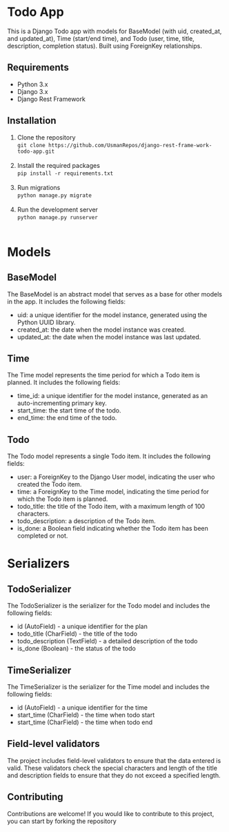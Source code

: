 # Todo App
This is a Django Todo app with models for BaseModel (with uid, created_at, and updated_at), Time (start/end time), and Todo (user, time, title, description, completion status). Built using ForeignKey relationships.

## Requirements
* Python 3.x
* Django 3.x
* Django Rest Framework

## Installation
1. Clone the repository <br>
``` git clone https://github.com/UsmanRepos/django-rest-frame-work-todo-app.git ``` <br><br>
2. Install the required packages <br>
``` pip install -r requirements.txt ``` <br><br>
3. Run migrations <br>
``` python manage.py migrate ``` <br><br>
4. Run the development server  
``` python manage.py runserver ``` <br><br>

# Models
## BaseModel
The BaseModel is an abstract model that serves as a base for other models in the app. It includes the following fields:
* uid: a unique identifier for the model instance, generated using the Python UUID library.
* created_at: the date when the model instance was created.
* updated_at: the date when the model instance was last updated.

## Time
The Time model represents the time period for which a Todo item is planned. It includes the following fields:
* time_id: a unique identifier for the model instance, generated as an auto-incrementing primary key.
* start_time: the start time of the todo.
* end_time: the end time of the todo.

## Todo
The Todo model represents a single Todo item. It includes the following fields:
* user: a ForeignKey to the Django User model, indicating the user who created the Todo item.
* time: a ForeignKey to the Time model, indicating the time period for which the Todo item is planned.
* todo_title: the title of the Todo item, with a maximum length of 100 characters.
* todo_description: a description of the Todo item.
* is_done: a Boolean field indicating whether the Todo item has been completed or not. 

# Serializers
## TodoSerializer
The TodoSerializer is the serializer for the Todo model and includes the following fields:
* id (AutoField) - a unique identifier for the plan
* todo_title (CharField) - the title of the todo
* todo_description (TextField) - a detailed description of the todo
* is_done (Boolean) - the status of the todo

## TimeSerializer
The TimeSerializer is the serializer for the Time model and includes the following fields:
* id (AutoField) - a unique identifier for the time
* start_time (CharField) - the time when todo start
* start_time (CharField) - the time when todo end

## Field-level validators
The project includes field-level validators to ensure that the data entered is valid. These validators check the special characters and length of the title and description fields to ensure that they do not exceed a specified length.

## Contributing
Contributions are welcome! If you would like to contribute to this project, you can start by forking the repository



